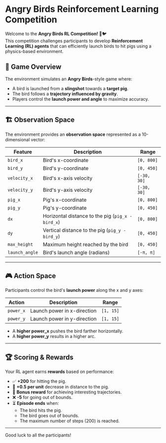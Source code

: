 # Angry Birds Reinforcement Learning Competition

Welcome to the **Angry Birds RL Competition!** 🎯🐦  
This competition challenges participants to develop **Reinforcement Learning (RL) agents** that can efficiently launch birds to hit pigs using a physics-based environment.

## 📌 **Game Overview**
The environment simulates an **Angry Birds**-style game where:
- A bird is launched from a **slingshot** towards a **target pig**.
- The bird follows a **trajectory influenced by gravity**.
- Players control the **launch power and angle** to maximize accuracy.

---

## 🏗 **Observation Space**
The environment provides an **observation space** represented as a 10-dimensional vector:

| **Feature**         | **Description**                                   | **Range** |
|---------------------|---------------------------------------------------|-----------|
| `bird_x`           | Bird's x-coordinate                               | `[0, 800]` |
| `bird_y`           | Bird's y-coordinate                               | `[0, 450]` |
| `velocity_x`       | Bird's x-axis velocity                            | `[-30, 30]` |
| `velocity_y`       | Bird's y-axis velocity                            | `[-30, 30]` |
| `pig_x`            | Pig's x-coordinate                                | `[0, 800]` |
| `pig_y`            | Pig's y-coordinate                                | `[0, 450]` |
| `dx`               | Horizontal distance to the pig (`pig_x - bird_x`) | `[0, 800]` |
| `dy`               | Vertical distance to the pig (`pig_y - bird_y`)   | `[0, 450]` |
| `max_height`       | Maximum height reached by the bird                | `[0, 450]` |
| `launch_angle`     | Bird's launch angle (radians)                     | `[-π, π]` |

---

## 🎮 **Action Space**
Participants control the bird's **launch power** along the x and y axes:

| **Action**  | **Description**           | **Range** |
|------------|--------------------------|-----------|
| `power_x`  | Launch power in x-direction | `[1, 15]` |
| `power_y`  | Launch power in y-direction | `[1, 15]` |

- A **higher power_x** pushes the bird farther horizontally.
- A **higher power_y** results in a higher arc.

---

## 🏆 **Scoring & Rewards**
Your RL agent earns **rewards** based on performance:

- ✅ **+200** for hitting the pig.
- 🎯 **+0.5 per unit** decrease in distance to the pig.
- 🏹 **Bonus reward** for achieving interesting trajectories.
- ❌ **-5** for going out of bounds.
- ⏳ **Episode ends** when:
  - The bird hits the pig.
  - The bird goes out of bounds.
  - The maximum number of steps (200) is reached.

---

Good luck to all the participants!



